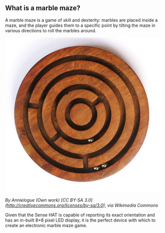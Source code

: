 ## What is a marble maze?

A marble maze is a game of skill and dexterity: marbles are placed inside a maze, and the player guides them to a specific point by tilting the maze in various directions to roll the marbles around.

![Marble Maze](images/round-maze.jpg)

_By Annielogue (Own work) [CC BY-SA 3.0] (http://creativecommons.org/licenses/by-sa/3.0), via Wikimedia Commons_

Given that the Sense HAT is capable of reporting its exact orientation and has an in-built 8×8 pixel LED display, it is the perfect device with which to create an electronic marble maze game.
